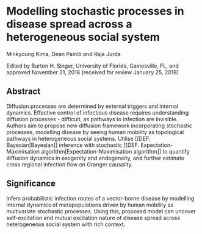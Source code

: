 # Modelling stochastic processes in disease spread across a heterogeneous social system

Minkyoung Kima, Dean Painib and Raja Jurda

Edited by Burton H. Singer, University of Florida, Gainesville, FL, and approved November 21, 2018 (received for review January 25, 2018)

## Abstract
Diffusion processes are determined by external triggers and internal dynamics. Effective control of infectious disease requires understanding diffusion processes - difficult, as pathways to infection are invisible. Authors aim to propose new diffusion framework incorporating stochastic processes, modelling disease by seeing human mobility as topological pathways in heterogeneous social systems. Utilise [[DEF. Bayesian|Bayesian]] inference with stochastic [[DEF. Expectation-Maximisation algorithm|Expectation-Maximisation algorithm]] to quantify diffusion dynamics in exogenity and endogeneity, and further estimate cross regional infection flow on Granger causality. 

## Significance
Infers probabilistic infection routes of a vector-borne disease by modelling internal dynamics of metapopulations driven by human mobility as multivariate stochastic processes. Using this, proposed model can uncover self-excitation and mutual excitation nature of disease spread across heterogeneous social system with rich context.